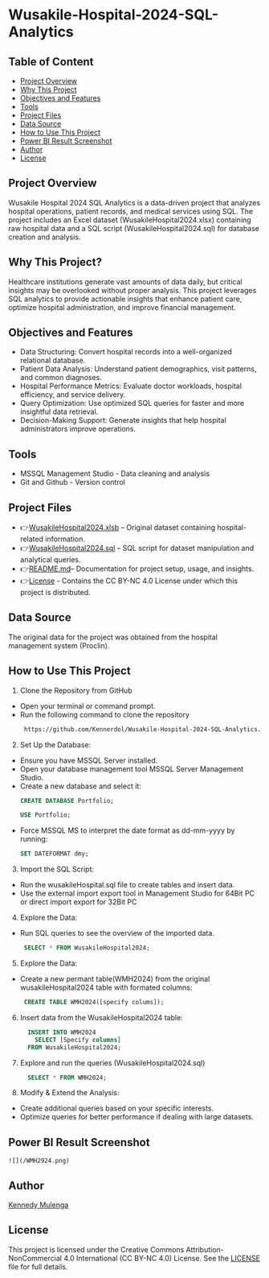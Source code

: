 # Wusakile-Hospital-2024-SQL-Analytics

## Table of Content
  - [Project Overview](#project-overview)
  - [Why This Project](#why-this-project)
  - [Objectives and Features](#objectives-and-features)
  - [Tools](#tools)
  - [Project Files](#project-files)
  - [Data Source](#data-source)
  - [How to Use This Project](#how-to-use-this-project)
  - [Power BI Result Screenshot](#power-bi-result-screenshot)
  - [Author](#author)
  - [License](#license)

## Project Overview
Wusakile Hospital 2024 SQL Analytics is a data-driven project that analyzes hospital operations, patient records, and medical services using SQL. The project includes an Excel dataset (WusakileHospital2024.xlsx) containing raw hospital data and a SQL script (WusakileHospital2024.sql) for database creation and analysis.

## Why This Project?
Healthcare institutions generate vast amounts of data daily, but critical insights may be overlooked without proper analysis. This project leverages SQL analytics to provide actionable insights that enhance patient care, optimize hospital administration, and improve financial management.

## Objectives and Features
- Data Structuring: Convert hospital records into a well-organized relational database.
- Patient Data Analysis: Understand patient demographics, visit patterns, and common diagnoses.
- Hospital Performance Metrics: Evaluate doctor workloads, hospital efficiency, and service delivery.
- Query Optimization: Use optimized SQL queries for faster and more insightful data retrieval.
- Decision-Making Support: Generate insights that help hospital administrators improve operations.

## Tools
- MSSQL Management Studio - Data cleaning and analysis
- Git and Github - Version control
  
## Project Files
- 👉[WusakileHospital2024.xlsb](https://github.com/Kennerdol/Wusakile-Hospital-2024-SQL-Analytics/blob/main/WusakileHospital2024.xlsb) – Original dataset containing hospital-related information.
- 👉[WusakileHospital2024.sql](https://github.com/Kennerdol/Wusakile-Hospital-2024-SQL-Analytics/blob/main/WusakileHospital2024.sql) – SQL script for dataset manipulation and analytical queries.
- 👉[README.md](https://github.com/Kennerdol/Wusakile-Hospital-2024-SQL-Analytics/edit/main/README.md)– Documentation for project setup, usage, and insights.
- 👉[License](https://github.com/Kennerdol/Wusakile-Hospital-2024-SQL-Analytics/blob/main/License.txt) - Contains the CC BY-NC 4.0 License under which this project is distributed.

## Data Source
The original data for the project was obtained from the hospital management system (Proclin).

## How to Use This Project

1. Clone the Repository from GitHub
- Open your terminal or command prompt.
- Run the following command to clone the repository
  ```sh
   https://github.com/Kennerdol/Wusakile-Hospital-2024-SQL-Analytics.git
  ```

2. Set Up the Database:
- Ensure you have MSSQL Server installed.
- Open your database management tool MSSQL Server Management Studio.
- Create a new database and select it:
  ```sql
  CREATE DATABASE Portfolio;
  ```
  ```sql
  USE Portfolio;
  ```
- Force MSSQL MS to interpret the date format as dd-mm-yyyy by running:
  ```sql
  SET DATEFORMAT dmy;
  ```
  
3. Import the SQL Script:
- Run the wusakileHospital.sql file to create tables and insert data.
- Use the external import export tool in Management Studio for 64Bit PC or direct import export for 32Bit PC

4. Explore the Data:
- Run SQL queries to see the overview of the imported data.
   ```sql
    SELECT * FROM WusakileHospital2024;
   ```
   
5. Explore the Data:
- Create a new permant table(WMH2024) from the original wusakileHospital2024 table with formated columns:
   ```sql
    CREATE TABLE WMH2024([specify colums]);
   ```

6. Insert data from the WusakileHospital2024 table:
     ```sql
       INSERT INTO WMH2024
         SELECT [Specify columns]
       FROM WusakileHospital2024;
    ```

7. Explore and run the queries (WusakileHospital2024.sql)
     ```sql
       SELECT * FROM WMH2024;
    ```
8. Modify & Extend the Analysis:
- Create additional queries based on your specific interests.
- Optimize queries for better performance if dealing with large datasets.

## Power BI Result Screenshot
    ![](/WMH2924.png)
## Author
[Kennedy Mulenga](https://www.linkedin.com/in/kennedy-mulenga-675a32169/)

## License
This project is licensed under the Creative Commons Attribution-NonCommercial 4.0 International (CC BY-NC 4.0) License. 
See the [LICENSE](https://github.com/Kennerdol/Wusakile-Hospital-2024-SQL-Analytics/blob/main/License.txt) file for full details.
